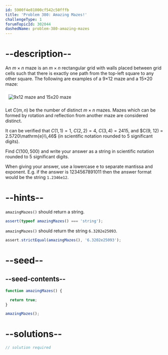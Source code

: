 ```yaml
---
id: 5900f4e81000cf542c50fffb
title: 'Problem 380: Amazing Mazes!'
challengeType: 1
forumTopicId: 302044
dashedName: problem-380-amazing-mazes
---
```


# --description--

An $m×n$ maze is an $m×n$ rectangular grid with walls placed between grid cells such that there is exactly one path from the top-left square to any other square. The following are examples of a 9×12 maze and a 15×20 maze:

<img class="img-responsive center-block" alt="9x12 maze and 15x20 maze" src="https://cdn.freecodecamp.org/curriculum/project-euler/amazing-mazes.gif" style="background-color: white; padding: 10px;" />

Let $C(m, n)$ be the number of distinct $m×n$ mazes. Mazes which can be formed by rotation and reflection from another maze are considered distinct.

It can be verified that $C(1, 1) = 1$, $C(2, 2) = 4$, $C(3, 4) = 2415$, and $C(9, 12) = 2.5720\mathrm{e}\\,46$ (in scientific notation rounded to 5 significant digits).

Find $C(100, 500)$ and write your answer as a string in scientific notation rounded to 5 significant digits.

When giving your answer, use a lowercase e to separate mantissa and exponent. E.g. if the answer is 1234567891011 then the answer format would be the string `1.2346e12`.

# --hints--

`amazingMazes()` should return a string.

```js
assert(typeof amazingMazes() === 'string');
```

`amazingMazes()` should return the string `6.3202e25093`.

```js
assert.strictEqual(amazingMazes(), '6.3202e25093');
```

# --seed--

## --seed-contents--

```js
function amazingMazes() {

  return true;
}

amazingMazes();
```

# --solutions--

```js
// solution required
```
